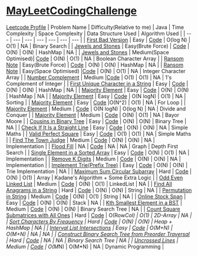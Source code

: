 # [MayLeetCodingChallenge](https://leetcode.com/explore/featured/card/may-leetcoding-challenge/)
[Leetcode Profile](https://leetcode.com/ritikajain/)
| Problem Name | Difficulty(Relative to me) | Java | Time Complexity | Space Complexity | Data Structure Used | Algorithm Used |
| --- | --- | --- | --- | --- | --- | --- |
| [First Bad Version](https://leetcode.com/explore/featured/card/may-leetcoding-challenge/534/week-1-may-1st-may-7th/3316/) | Easy | [Code](https://github.com/RitikaJain8818/MayLeetCodingChallenge/blob/master/Week%201/First%20Bad%20Version.java) | O(log N) | O(1) | NA | Binary Search |
| [Jewels and Stones](https://leetcode.com/explore/featured/card/may-leetcoding-challenge/534/week-1-may-1st-may-7th/3317/) | Easy(Brute Force) | [Code](https://github.com/RitikaJain8818/MayLeetCodingChallenge/blob/master/Week%201/Jewels%20and%20Stones.java) | O(N) | O(N) | HashMap | NA |
| [Jewels and Stones](https://leetcode.com/explore/featured/card/may-leetcoding-challenge/534/week-1-may-1st-may-7th/3317/) | Medium(Space Optimised)| [Code](https://github.com/RitikaJain8818/MayLeetCodingChallenge/blob/master/Week%201/Jewels%20and%20Stones%20Optimised.java) | O(N) | O(1) | NA | Boolean Character Array |
| [Ransom Note](https://leetcode.com/explore/featured/card/may-leetcoding-challenge/534/week-1-may-1st-may-7th/3318/) | Easy(Brute Force) | [Code](https://github.com/RitikaJain8818/MayLeetCodingChallenge/blob/master/Week%201/Ransom%20Note.java) | O(N) | O(N) | HashMap | NA |
| [Ransom Note](https://leetcode.com/explore/featured/card/may-leetcoding-challenge/534/week-1-may-1st-may-7th/3318/) | Easy(Space Optimised) |[Code](https://github.com/RitikaJain8818/MayLeetCodingChallenge/blob/master/Week%201/Ransom%20Note%20Optimised.java) | O(N) | O(1) | NA | Integer Character Array |
| [Number Complement](https://leetcode.com/explore/featured/card/may-leetcoding-challenge/534/week-1-may-1st-may-7th/3318/) | Medium |[Code](https://github.com/RitikaJain8818/MayLeetCodingChallenge/blob/master/Week%201/Number%20Complement.java) | O(1) | O(1) | NA | 1's Complement of Integer |
| [First Unique Character in a String](https://leetcode.com/explore/featured/card/may-leetcoding-challenge/534/week-1-may-1st-may-7th/3320/) | Easy | [Code](https://github.com/RitikaJain8818/MayLeetCodingChallenge/blob/master/Week%201/First%20Unique%20Character%20in%20a%20String.java) | O(N) | O(N) | HashMap | NA |
| [Majority Element](https://leetcode.com/explore/featured/card/may-leetcoding-challenge/534/week-1-may-1st-may-7th/3321/) | Easy | [Code](https://github.com/RitikaJain8818/MayLeetCodingChallenge/blob/master/Week%201/Majority%20Element%20using%20HashMap.java) | O(N) | O(N) | HashMap | NA |
| [Majority Element](https://leetcode.com/explore/featured/card/may-leetcoding-challenge/534/week-1-may-1st-may-7th/3321/) | Easy | [Code](https://github.com/RitikaJain8818/MayLeetCodingChallenge/blob/master/Week%201/Majority%20Element%20Using%20Sorting.java) | O(N logN) | O(1) | NA | Sorting |
| [Majority Element](https://leetcode.com/explore/featured/card/may-leetcoding-challenge/534/week-1-may-1st-may-7th/3321/) | Easy | [Code](https://github.com/RitikaJain8818/MayLeetCodingChallenge/blob/master/Week%201/Majority%20Element%20Using%20Loops.java) |O(N^2) | O(1) | NA | For Loop |
| [Majority Element](https://leetcode.com/explore/featured/card/may-leetcoding-challenge/534/week-1-may-1st-may-7th/3321/) | Medium | [Code](https://github.com/RitikaJain8818/MayLeetCodingChallenge/blob/master/Week%201/Majority%20Element%20Using%20Divide%20and%20Conquer.java) | O(N logN) | O(log N) | NA | Divide and Conquer |
| [Majority Element](https://leetcode.com/explore/featured/card/may-leetcoding-challenge/534/week-1-may-1st-may-7th/3321/) | Medium | [Code](https://github.com/RitikaJain8818/MayLeetCodingChallenge/blob/master/Week%201/Majority%20Element%20Bayor%20Moore%20Algorithm.java) | O(N) | O(1) | NA | Bayor Moore |
| [Cousins in Binary Tree](https://leetcode.com/explore/featured/card/may-leetcoding-challenge/534/week-1-may-1st-may-7th/3322/) | Easy | [Code](https://github.com/RitikaJain8818/MayLeetCodingChallenge/blob/master/Week%201/Cousins%20in%20Binary%20Tree.java) | O(N) | O(N) | Binary Tree | NA |
| [Check If It Is a Straight Line](https://leetcode.com/explore/featured/card/may-leetcoding-challenge/535/week-2-may-8th-may-14th/3323/) | Easy | [Code](https://github.com/RitikaJain8818/MayLeetCodingChallenge/blob/master/Week%201/Check%20If%20It%20Is%20a%20Straight%20Line.java) | O(N) | O(N) | NA | Simple Maths |
| [Valid Perfect Square](https://leetcode.com/explore/featured/card/may-leetcoding-challenge/535/week-2-may-8th-may-14th/3324/) | Easy | [Code](https://github.com/RitikaJain8818/MayLeetCodingChallenge/blob/master/Week%202/Valid%20Perfect%20Square.java) | O(1) | O(1) | NA | Simple Maths |
| [Find The Town Judge](https://leetcode.com/explore/featured/card/may-leetcoding-challenge/535/week-2-may-8th-may-14th/3325/) | Medium | [Code](https://github.com/RitikaJain8818/MayLeetCodingChallenge/blob/master/Week%202/Find%20the%20town%20judge.java) | O(N) | O(N) | NA | Implementation |
| [Flood Fill](https://leetcode.com/explore/challenge/card/may-leetcoding-challenge/535/week-2-may-8th-may-14th/3326/) | NA | [Code](https://github.com/RitikaJain8818/MayLeetCodingChallenge/blob/master/Week%202/Flood%20Fill.java) | NA | NA | Graph | Depth First Search |
| [Single Element in a Sorted Array](https://leetcode.com/explore/challenge/card/may-leetcoding-challenge/535/week-2-may-8th-may-14th/3327/) | Easy | [Code](https://github.com/RitikaJain8818/MayLeetCodingChallenge/blob/master/Week%202/Single%20Element%20in%20a%20Sorted%20Array.java) | O(N) | O(1) | NA | Implementation |
| [Remove K Digits](https://leetcode.com/explore/challenge/card/may-leetcoding-challenge/535/week-2-may-8th-may-14th/3328/) | Medium | [Code](https://github.com/RitikaJain8818/MayLeetCodingChallenge/blob/master/Week%202/Remove%20K%20Digits.java) | O(N) | O(N) | NA | Implementation |
| [Implement Trie(Prefix Tree)](https://leetcode.com/explore/challenge/card/may-leetcoding-challenge/535/week-2-may-8th-may-14th/3329/) | Easy | [Code](https://github.com/RitikaJain8818/MayLeetCodingChallenge/blob/master/Week%202/Implement%20Trie(Prefix%20Tree).java) | O(N) | O(N) | Trie Implementation | NA |
| [Maximum Sum Circular Subarray](https://leetcode.com/explore/featured/card/may-leetcoding-challenge/536/week-3-may-15th-may-21st/3330/) | Hard | [Code](https://github.com/RitikaJain8818/MayLeetCodingChallenge/blob/master/Week%203/Maximum%20Sum%20Circular%20Subarray.java) | O(N) | O(1) | Array | Kadane's Algorithm + Some Extra Logic  |
| [Odd Even Linked List](https://leetcode.com/explore/featured/card/may-leetcoding-challenge/536/week-3-may-15th-may-21st/3331/) | Medium | [Code](https://github.com/RitikaJain8818/MayLeetCodingChallenge/blob/master/Week%203/Odd%20Even%20Linked%20List.java) | O(N) | O(1) | LinkedList | NA  |
| [Find All Anagrams in a String](https://leetcode.com/explore/featured/card/may-leetcoding-challenge/536/week-3-may-15th-may-21st/3332/) | Hard | [Code](https://github.com/RitikaJain8818/MayLeetCodingChallenge/blob/master/Week%203/Find%20All%20Anagrams%20in%20a%20String.java) | O(N) | O(N) | String | NA  |
| [Permutation in String](https://leetcode.com/explore/featured/card/may-leetcoding-challenge/536/week-3-may-15th-may-21st/3333/) | Medium | [Code](https://github.com/RitikaJain8818/MayLeetCodingChallenge/blob/master/Week%203/Permutation%20in%20String.java) | O(N) | O(1) | String | NA |
| [Online Stock Span](https://leetcode.com/explore/featured/card/may-leetcoding-challenge/536/week-3-may-15th-may-21st/3334/) | Easy | [Code](https://github.com/RitikaJain8818/MayLeetCodingChallenge/blob/master/Week%203/Online%20Stock%20Span.java) | O(N) | O(N) | Stack | NA |
| [Kth Smallest Element in a BST](https://leetcode.com/explore/featured/card/may-leetcoding-challenge/536/week-3-may-15th-may-21st/3335/) | Medium | [Code](https://github.com/RitikaJain8818/MayLeetCodingChallenge/blob/master/Week%203/Kth%20Smallest%20Element%20in%20a%20BST.java) | O(N) | O(N) | Binary Search Tree | NA |
| [Count Square Submatrices with All Ones](https://leetcode.com/explore/featured/card/may-leetcoding-challenge/536/week-3-may-15th-may-21st/3336/) | Hard | [Code](https://github.com/RitikaJain8818/MayLeetCodingChallenge/blob/master/Week%203/Count%20Square%20Submatrices%20with%20All%20Ones) | O(Row*Col) | O(1) | 2D-Array | NA |
| [Sort Characters By Frequency](https://leetcode.com/explore/featured/card/may-leetcoding-challenge/537/week-4-may-22nd-may-28th/3337/) | Hard | [Code](https://github.com/RitikaJain8818/MayLeetCodingChallenge/blob/master/Week%204/Sort%20Characters%20By%20Frequency) | O(N) | O(N) | Heap + HashMap | NA |
| [Interval List Intersections](https://leetcode.com/explore/featured/card/may-leetcoding-challenge/537/week-4-may-22nd-may-28th/3338/) | Easy | [Code](https://github.com/RitikaJain8818/MayLeetCodingChallenge/blob/master/Week%204/Interval%20List%20Intersections.java) | O(M+N) | O(M+N) | NA | NA |
| [Construct Binary Search Tree from Preorder Traversal](https://leetcode.com/explore/featured/card/may-leetcoding-challenge/537/week-4-may-22nd-may-28th/3339/) | Hard | [Code](https://github.com/RitikaJain8818/MayLeetCodingChallenge/blob/master/Week%204/Construct%20Binary%20Search%20Tree%20from%20Preorder%20Traversal.java) | NA | NA | Binary Search Tree | NA |
| [Uncrossed Lines](https://leetcode.com/explore/featured/card/may-leetcoding-challenge/537/week-4-may-22nd-may-28th/3340/) | Medium | [Code](https://github.com/RitikaJain8818/MayLeetCodingChallenge/blob/master/Week%204/Uncrossed%20Lines.java) | O(M*N) | O(M*N) | NA | Dynamic Programming |
